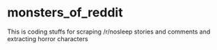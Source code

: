 # monsters_of_reddit
This is coding stuffs for scraping /r/nosleep stories and comments and extracting horror characters
